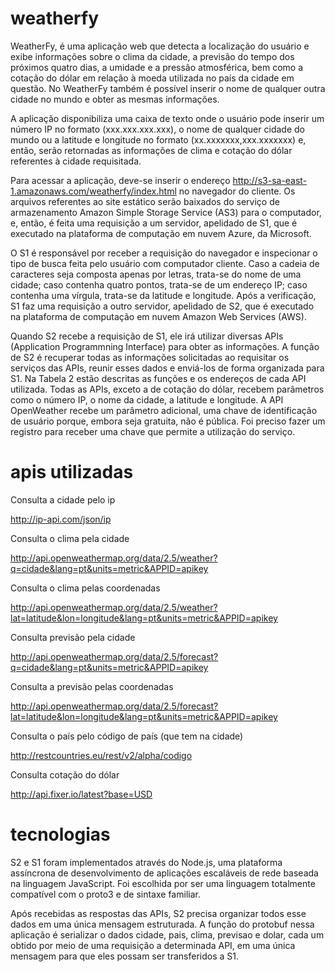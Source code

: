 # weatherfy
WeatherFy, é uma aplicação web que detecta a localização do usuário e exibe informações sobre o clima da cidade, a previsão do tempo dos próximos quatro dias, a umidade e a pressão atmosférica, bem como a cotação do dólar em relação à moeda utilizada no país da cidade em questão. No WeatherFy também é possível inserir o nome de qualquer outra cidade no mundo e obter as mesmas informações.

A aplicação disponibiliza uma caixa de texto onde o usuário pode inserir um número IP no formato (xxx.xxx.xxx.xxx), o nome de qualquer cidade do mundo ou a latitude e longitude no formato (xx.xxxxxxx,xxx.xxxxxxx) e, então, serão retornadas as informações de clima e cotação do dólar referentes à cidade requisitada.

Para acessar a aplicação, deve-se inserir o endereço http://s3-sa-east-1.amazonaws.com/weatherfy/index.html no navegador do cliente. Os arquivos referentes ao site estático serão baixados do serviço de armazenamento Amazon Simple Storage Service (AS3) para o computador, e, então, é feita uma requisição a um servidor, apelidado de S1, que é executado na plataforma de computação em nuvem Azure, da Microsoft.

O S1 é responsável por receber a requisição do navegador e inspecionar  o tipo de busca feita pelo usuário com computador cliente. Caso a cadeia de caracteres seja composta apenas por letras, trata-se do nome de uma cidade; caso contenha quatro pontos,  trata-se de um endereço IP; caso contenha uma vírgula, trata-se da latitude e longitude. Após a verificação, S1 faz uma requisição a outro servidor, apelidado de S2, que é executado na plataforma de computação em nuvem Amazon Web Services (AWS).

Quando S2 recebe a requisição de S1, ele irá utilizar diversas APIs (Application Programmning Interface) para obter as informações. A função de S2 é recuperar todas as informações solicitadas ao requisitar os serviços das APIs, reunir esses dados e enviá-los de forma organizada para S1. Na Tabela 2 estão descritas as funções e os endereços de cada API utilizada. Todas as APIs, exceto a de cotação do dólar, recebem parâmetros como o número IP, o nome da cidade, a latitude e longitude. A API OpenWeather recebe um parâmetro adicional, uma chave de identificação de usuário porque, embora seja gratuita, não é pública. Foi preciso fazer um registro para receber uma chave que permite a utilização do serviço.

# apis utilizadas
Consulta a cidade pelo ip

http://ip-api.com/json/ip

Consulta o clima pela cidade

http://api.openweathermap.org/data/2.5/weather?q=cidade&lang=pt&units=metric&APPID=apikey

Consulta o clima pelas coordenadas

http://api.openweathermap.org/data/2.5/weather?lat=latitude&lon=longitude&lang=pt&units=metric&APPID=apikey

Consulta previsão pela cidade

http://api.openweathermap.org/data/2.5/forecast?q=cidade&lang=pt&units=metric&APPID=apikey

Consulta a previsão pelas coordenadas

http://api.openweathermap.org/data/2.5/forecast?lat=latitude&lon=longitude&lang=pt&units=metric&APPID=apikey

Consulta o país pelo código de país (que tem na cidade)

http://restcountries.eu/rest/v2/alpha/codigo

Consulta cotação do dólar

http://api.fixer.io/latest?base=USD

# tecnologias
S2 e S1 foram implementados através do Node.js, uma plataforma assíncrona de desenvolvimento de aplicações escaláveis de rede baseada na linguagem JavaScript. Foi escolhida por ser uma linguagem totalmente compatível com o proto3 e de sintaxe familiar.

Após recebidas as respostas das APIs, S2 precisa organizar todos esse dados em uma única mensagem estruturada. A função do protobuf nessa aplicação é serializar o dados cidade, pais, clima, previsao e dolar, cada um obtido por meio de uma requisição a determinada API, em uma única mensagem para que eles possam ser transferidos a S1.
